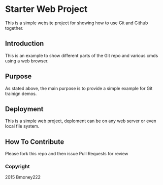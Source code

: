 # Starter Web Project

This is a simple website project for showing how to use Git and Github together.

## Introduction
This is an example to show different parts of the Git repo and various cmds
using a web browser.

## Purpose

As stated above, the main purpose is to provide a simple example for Git
trainign demos.

## Deployment
This is a simple web project, deploment can be on any web server or even
local file system.

## How To Contribute
Please fork this repo and then issue Pull Requests for review

### Copyright

2015 Bmoney222
